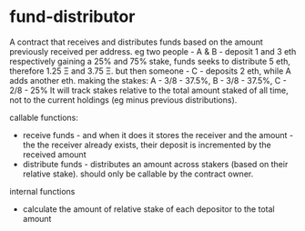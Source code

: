 # fund-distributor

A contract that receives and distributes funds based on the amount previously received per address. eg two people - A & B - deposit 1 and 3 eth respectively gaining a 25% and 75% stake, funds seeks to distribute 5 eth, therefore 1.25 Ξ and 3.75 Ξ. but then someone - C - deposits 2 eth, while A adds another eth. making the stakes: A - 3/8 - 37.5%, B - 3/8 - 37.5%, C - 2/8 - 25%
It will track stakes relative to the total amount staked of all time, not to the current holdings (eg minus previous distributions).


callable functions:
- receive funds - and when it does it stores the receiver and the amount - the the receiver already exists, their deposit is incremented by the received amount 
- distribute funds - distributes an amount across stakers (based on their relative stake). should only be callable by the contract owner.

internal functions
- calculate the amount of relative stake of each depositor to the total amount
